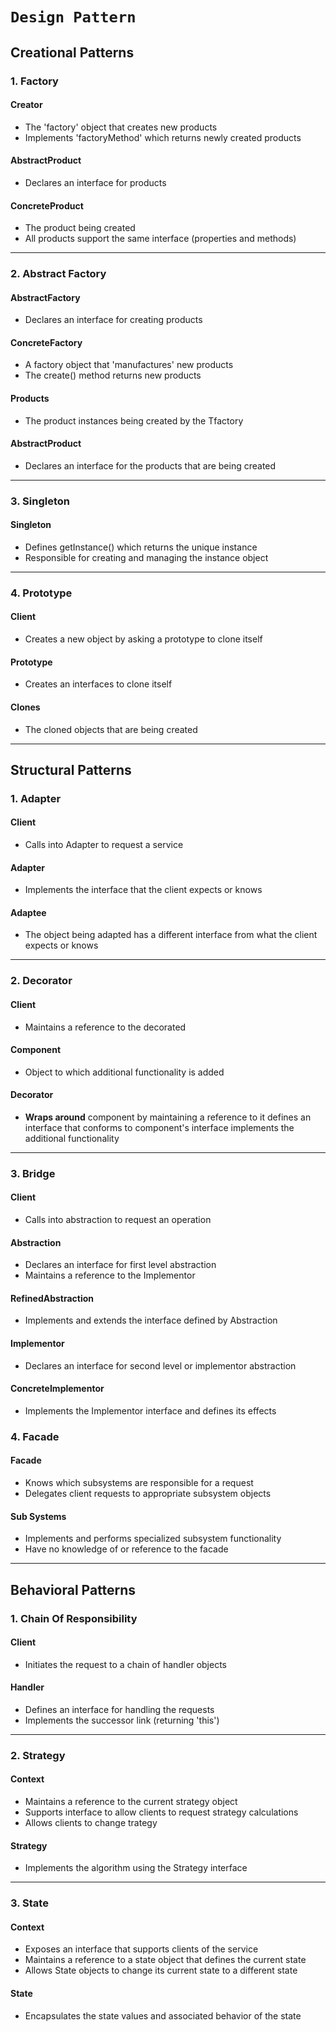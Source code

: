 # **`Design Pattern`**

## **Creational Patterns**

### 1. Factory

#### Creator

- The 'factory' object that creates new products
- Implements 'factoryMethod' which returns newly created products

#### AbstractProduct

- Declares an interface for products

#### ConcreteProduct

- The product being created
- All products support the same interface (properties and methods)

---

### 2. Abstract Factory

#### AbstractFactory

- Declares an interface for creating products

#### ConcreteFactory

- A factory object that 'manufactures' new products
- The create() method returns new products

#### Products

- The product instances being created by the Tfactory

#### AbstractProduct

- Declares an interface for the products that are being created

---

### 3. Singleton

#### Singleton

- Defines getInstance() which returns the unique instance
- Responsible for creating and managing the instance object

---

### 4. Prototype

#### Client

- Creates a new object by asking a prototype to clone itself

#### Prototype

- Creates an interfaces to clone itself

#### Clones

- The cloned objects that are being created

---

## **Structural Patterns**

### 1. Adapter

#### Client

- Calls into Adapter to request a service

#### Adapter

- Implements the interface that the client expects or knows

#### Adaptee

- The object being adapted
  has a different interface from what the client expects or knows

---

### 2. Decorator

#### Client

- Maintains a reference to the decorated

#### Component

- Object to which additional functionality is added

#### Decorator

- **Wraps around** component by maintaining a reference to it
  defines an interface that conforms to component's interface
  implements the additional functionality

---

### 3. Bridge

#### Client

- Calls into abstraction to request an operation

#### Abstraction

- Declares an interface for first level abstraction
- Maintains a reference to the Implementor

#### RefinedAbstraction

- Implements and extends the interface defined by Abstraction

#### Implementor

- Declares an interface for second level or implementor abstraction

#### ConcreteImplementor

- Implements the Implementor interface and defines its effects

### 4. Facade

#### Facade

- Knows which subsystems are responsible for a request
- Delegates client requests to appropriate subsystem objects

#### Sub Systems

- Implements and performs specialized subsystem functionality
- Have no knowledge of or reference to the facade

---

## **Behavioral Patterns**

### 1. Chain Of Responsibility

#### Client

- Initiates the request to a chain of handler objects

#### Handler

- Defines an interface for handling the requests
- Implements the successor link (returning 'this')

---

### 2. Strategy

#### Context

- Maintains a reference to the current strategy object
- Supports interface to allow clients to request strategy calculations
- Allows clients to change trategy

#### Strategy

- Implements the algorithm using the Strategy interface

---

### 3. State

#### Context

- Exposes an interface that supports clients of the service
- Maintains a reference to a state object that defines the current state
- Allows State objects to change its current state to a different state

#### State

- Encapsulates the state values and associated behavior of the state
